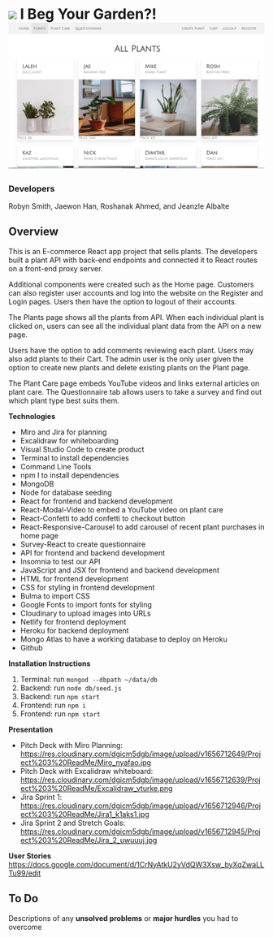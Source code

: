 # ![](https://ga-dash.s3.amazonaws.com/production/assets/logo-9f88ae6c9c3871690e33280fcf557f33.png) I Beg Your Garden?! ![](src/images/ReadMe.jpeg)
### Developers
Robyn Smith, Jaewon Han, Roshanak Ahmed, and Jeanzle Albalte

## Overview
This is an E-commerce React app project that sells plants. The developers built a plant API with back-end endpoints and connected it to React routes on a front-end proxy server. 

Additional components were created such as the Home page. Customers can also register user accounts and log into the website on the Register and Login pages. Users then have the option to logout of their accounts.

The Plants page shows all the plants from API. When each individual plant is clicked on, users can see all the individual plant data from the API  on a new page.

Users have the option to add comments reviewing each plant. Users may also add plants to their Cart. The admin user is the only user given the option to create new plants and delete existing plants on the Plant page.

The Plant Care page embeds YouTube videos and links external articles on plant care. The Questionnaire tab allows users to take a survey and find out which plant type best suits them.


**Technologies**
- Miro and Jira for planning
- Excalidraw for whiteboarding
- Visual Studio Code to create product
- Terminal to install dependencies
- Command Line Tools
- npm I to install dependencies
- MongoDB
- Node for database seeding
- React for frontend and backend development
- React-Modal-Video to embed a YouTube video on plant care
- React-Confetti to add confetti to checkout button
- React-Responsive-Carousel to add carousel of recent plant purchases  in home page
- Survey-React to create questionnaire
- API for frontend and backend development
- Insomnia to test our API
- JavaScript and JSX for frontend and backend development
- HTML for frontend development
- CSS for styling in frontend development
-  Bulma to import CSS
- Google Fonts to import fonts for styling
- Cloudinary to upload images into URLs
- Netlify for frontend deployment
- Heroku for backend deployment
- Mongo Atlas to have a working database to deploy on Heroku
- Github


**Installation Instructions**
  1. Terminal: run `mongod --dbpath ~/data/db`
  2. Backend: run `node db/seed.js`
  3. Backend: run `npm start`
  4. Frontend: run `npm i`
  5. Frontend: run `npm start`


 **Presentation** 
  - Pitch Deck with Miro Planning:
      https://res.cloudinary.com/dgicm5dgb/image/upload/v1656712649/Project%203%20ReadMe/Miro_nyafao.jpg 
  - Pitch Deck with Excalidraw whiteboard:
      https://res.cloudinary.com/dgicm5dgb/image/upload/v1656712639/Project%203%20ReadMe/Excalidraw_vturke.png  
- Jira Sprint 1:
      https://res.cloudinary.com/dgicm5dgb/image/upload/v1656712946/Project%203%20ReadMe/Jira1_k1aks1.jpg
- Jira Sprint 2 and Stretch Goals:
      https://res.cloudinary.com/dgicm5dgb/image/upload/v1656712945/Project%203%20ReadMe/Jira_2_uwuuuj.jpg 

**User Stories** 
      https://docs.google.com/document/d/1CrNyAtkU2yVdQW3Xsw_byXqZwaLLTu99/edit 


 ## To Do
 Descriptions of any **unsolved problems** or **major hurdles** you had to overcome

